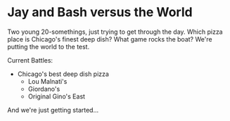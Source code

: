 # Jay and Bash versus the World

Two young 20-somethings, just trying to get through the day. Which pizza place is Chicago's finest deep dish? What game rocks the boat? We're putting the world to the test.

Current Battles:
- Chicago's best deep dish pizza
    * Lou Malnati's
    * Giordano's
    * Original Gino's East

And we're just getting started...
